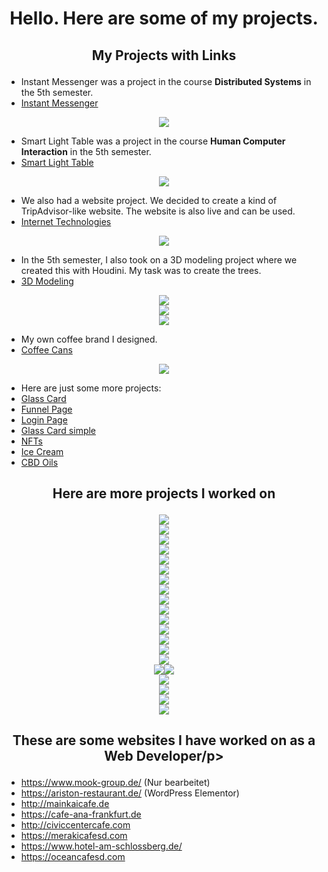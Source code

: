 <h1 align="center">Hello. Here are some of my projects.</h1>

## <p align="center">My Projects with Links</p> 

- Instant Messenger was a project in the course **Distributed Systems** in the 5th semester.
- [Instant Messenger](https://www.figma.com/file/HYJUGKTXRMZF7BgOI1Mflw/Instant-Messenger?node-id=0%3A1)
<div align="center"><img src="/Images/Main Screen Chats.png"></div>

- Smart Light Table was a project in the course **Human Computer Interaction** in the 5th semester.
- [Smart Light Table](https://www.figma.com/file/lj0sg6EmXQDYUKtMch06Sq/Smart-Light-Table?node-id=0%3A1)
<div align="center"><img src="/Images/Galaxy S21 Ultra.png"></div>  

- We also had a website project. We decided to create a kind of TripAdvisor-like website. The website is also live and can be used.
- [Internet Technologies](https://htw-trip.herokuapp.com/)
<div align="center"><img src="/Images/HTW Trip.png"></div>  

- In the 5th semester, I also took on a 3D modeling project where we created this with Houdini. My task was to create the trees.
- [3D Modeling](https://www.youtube.com/watch?v=LXcLnayEr_s)
<div align="center"><img src="/Images/Houdini.png"></div>  
<div align="center"><img src="/Images/lowpoly.png"></div>  
<div align="center"><img src="/Images/Bonsai Tree.png"></div>  

- My own coffee brand I designed.
- [Coffee Cans](https://www.figma.com/design/JBQSWbFS8moQMACZ6FW209/My-Coffee-Brand?node-id=0-1&t=zDqbejLxQU5c8YG6-1)
<div align="center"><img src="/Images/coffeecans.png"></div> 

- Here are just some more projects:
- [Glass Card](https://www.figma.com/design/4gmlcqt3bS1bUd5fL81HV0/NFT-GLASS-CARD?node-id=0-1&t=lSkqPwxLs750ItJq-1)
- [Funnel Page](https://www.figma.com/proto/wi9zt6JPojKSM1GquIuAmc/Untitled?page-id=0%3A1&node-id=16-3&starting-point-node-id=16%3A3&t=sXOvMbPmXLzdtpFh-1)
- [Login Page](https://www.figma.com/proto/R7bL5aBV5I0yd9WIszgW3m/Untitled?page-id=0%3A1&node-id=2-6&t=T93v32v39EMEQedF-1)
- [Glass Card simple](https://www.figma.com/design/KyFngBPUFWYVjwFZ8EjD5V/Glass-Card?node-id=0-1&t=LsEnZ0aCzigDnCG0-1)
- [NFTs](https://www.figma.com/design/4d6P8X3l5v294cdzyME2Pk/NFT-Birds?node-id=0-1&t=74N6suCaoFA08O02-1)
- [Ice Cream](https://www.figma.com/design/gC6XNatxawza90w38xrN6W/Untitled?node-id=0-1&t=MjmGFJeAuvpqRx6s-1)
- [CBD Oils](https://www.figma.com/design/0xAMXA9U2rhQO14PLgCOC8/Untitled?node-id=0-1&t=f8WOo2egAbasAcgr-1)

## <p align="center">Here are more projects I worked on</p> 
<div align="center"><img src="/Images/coffee3.png"></div> 
<div align="center"><img src="/Images/skybox.png"></div> 
<div align="center"><img src="/Images/bunny.png"></div> 
<div align="center"><img src="/Images/app.jpg"></div> 
<div align="center"><img src="/Images/adventure.png"></div> 
<div align="center"><img src="/Images/construction.png"></div> 
<div align="center"><img src="/Images/sausage1.png"></div> 
<div align="center"><img src="/Images/sausage2.png"></div> 
<div align="center"><img src="/Images/Apple Juice.png"></div> 
<div align="center"><img src="/Images/Grape Juice.png"></div>  
<div align="center"><img src="/Images/Orange Juice.png"></div>  
<div align="center"><img src="/Images/Juice.png"></div>  
<div align="center"><img src="/Images/Mango Juice.png"></div>  
<div align="center"><img src="/Images/Canned Mango Juice.png"></div>  
<div align="center"><img src="/Images/Coffee Webpage.png"></div>  
<div align="center"><img src="/Images/Desserts.png"><img src="/Images/Food.png"></div> 
<div align="center"><img src="/Images/LOGIN.png"></div>  
<div align="center"><img src="/Images/MAIN PAGE.png"></div>  
<div align="center"><img src="/Images/Start.png"></div>  
<div align="center"><img src="/Images/Main.png"></div>

## <p align="center">These are some websites I have worked on as a Web Developer/p> 
- https://www.mook-group.de/ (Nur bearbeitet)
- https://ariston-restaurant.de/ (WordPress Elementor)
- http://mainkaicafe.de
- https://cafe-ana-frankfurt.de
- http://civiccentercafe.com
- https://merakicafesd.com
- https://www.hotel-am-schlossberg.de/
- https://oceancafesd.com
